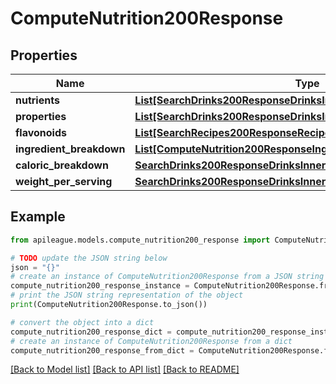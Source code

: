 # ComputeNutrition200Response


## Properties

Name | Type | Description | Notes
------------ | ------------- | ------------- | -------------
**nutrients** | [**List[SearchDrinks200ResponseDrinksInnerNutritionNutrientsInner]**](SearchDrinks200ResponseDrinksInnerNutritionNutrientsInner.md) |  | [optional] 
**properties** | [**List[SearchDrinks200ResponseDrinksInnerNutritionFlavonoidsInner]**](SearchDrinks200ResponseDrinksInnerNutritionFlavonoidsInner.md) |  | [optional] 
**flavonoids** | [**List[SearchRecipes200ResponseRecipesInnerNutritionNutrientsInner]**](SearchRecipes200ResponseRecipesInnerNutritionNutrientsInner.md) |  | [optional] 
**ingredient_breakdown** | [**List[ComputeNutrition200ResponseIngredientBreakdownInner]**](ComputeNutrition200ResponseIngredientBreakdownInner.md) |  | [optional] 
**caloric_breakdown** | [**SearchDrinks200ResponseDrinksInnerNutritionCaloricBreakdown**](SearchDrinks200ResponseDrinksInnerNutritionCaloricBreakdown.md) |  | [optional] 
**weight_per_serving** | [**SearchDrinks200ResponseDrinksInnerNutritionWeightPerServing**](SearchDrinks200ResponseDrinksInnerNutritionWeightPerServing.md) |  | [optional] 

## Example

```python
from apileague.models.compute_nutrition200_response import ComputeNutrition200Response

# TODO update the JSON string below
json = "{}"
# create an instance of ComputeNutrition200Response from a JSON string
compute_nutrition200_response_instance = ComputeNutrition200Response.from_json(json)
# print the JSON string representation of the object
print(ComputeNutrition200Response.to_json())

# convert the object into a dict
compute_nutrition200_response_dict = compute_nutrition200_response_instance.to_dict()
# create an instance of ComputeNutrition200Response from a dict
compute_nutrition200_response_from_dict = ComputeNutrition200Response.from_dict(compute_nutrition200_response_dict)
```
[[Back to Model list]](../README.md#documentation-for-models) [[Back to API list]](../README.md#documentation-for-api-endpoints) [[Back to README]](../README.md)


